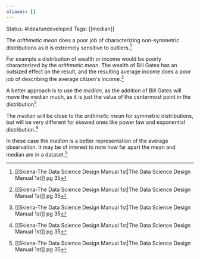 ```yaml
---
aliases: []
---
```

Status: #idea/undeveloped 
Tags: [[median]]

The *arithmetic mean* does a poor job of characterizing non-symmetric distributions as it is extremely sensitive to outliers.[^1]

For example a distribution of wealth or income would be poorly characterized by the *arithmetic mean*. The wealth of Bill Gates has an outsized effect on the result, and the resulting average income does a poor job of describing the average citizen's income.[^1]

A better approach is to use the *median*, as the addition of Bill Gates will move the median much, as it is just the value of the centermost point in the distribution[^1]

The *median* will be close to the *arithmetic mean* for symmetric distributions, but will be very different for skewed ones like power law and exponential distribution.[^1]

In these case the *median* is a better representation of the average observation. It may be of interest to note how far apart the mean and median are in a dataset.[^1]

[^1]:[[Skiena-The Data Science  Design Manual 1st|The Data Science Design Manual 1st]] pg 35